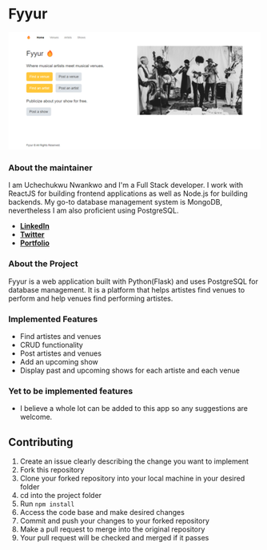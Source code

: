 # Fyyur
![App screenshot](fyyur-github.png)
### About the maintainer
I am Uchechukwu Nwankwo and I'm a Full Stack developer. I work with ReactJS for building frontend applications as well as Node.js for building backends. My go-to database management system is MongoDB, nevertheless I am also proficient using PostgreSQL.

- [**LinkedIn**](https://linkedin.com/in/uchechukwu10)
- [**Twitter**](https://twitter.com/Maazi_Of_042)
- [**Portfolio**](https://github.com/Uchechukwu10/Personal-Portfolio)

### About the Project
Fyyur is a web application built with Python(Flask) and uses PostgreSQL for database management. It is a platform that helps artistes find venues to perform and help venues find performing artistes.

### Implemented Features
- Find artistes and venues
- CRUD functionality
- Post artistes and venues
- Add an upcoming show
- Display past and upcoming shows for each artiste and each venue

### Yet to be implemented features
- I believe a whole lot can be added to this app so any suggestions are welcome.

## Contributing
1. Create an issue clearly describing the change you want to implement
2. Fork this repository
3. Clone your forked repository into your local machine in your desired folder
4. cd into the project folder
5. Run `npm install`
6. Access the code base and make desired changes
7. Commit and push your changes to your forked repository
8. Make a pull request to merge into the original repository
9. Your pull request will be checked and merged if it passes
